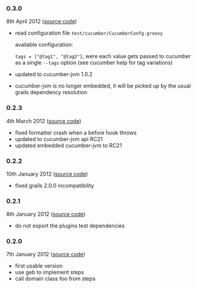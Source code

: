 ### 0.3.0 ###

8th April 2012 ([source code](https://github.com/hauner/grails-cucumber/tree/0.3.0))

* read configuration file `test/cucumber/CucumberConfg.groovy`

    available configuration:

    `tags = ["@tag1", "@tag2"]`, were each value gets passed to cucumber as a single `--tags`
    option (see cucumber help for tag variations)

* updated to cucumber-jvm 1.0.2
* cucumber-jvm is no longer embedded, it will be picked up by the usual grails dependency resolution


### 0.2.3 ###

4th March 2012 ([source code](https://github.com/hauner/grails-cucumber/tree/0.2.3))

* fixed formatter crash when a before hook throws
* updated to cucumber-jvm api RC21
* updated embedded cucumber-jvm to RC21


### 0.2.2 ###

10th January 2012 ([source code](https://github.com/hauner/grails-cucumber/tree/0.2.2))

  * fixed grails 2.0.0 incompatibility


### 0.2.1 ###

8th January 2012 ([source code](https://github.com/hauner/grails-cucumber/tree/0.2.1))

* do not export the plugins test dependencies


### 0.2.0 ###

7th January 2012 ([source code](https://github.com/hauner/grails-cucumber/tree/0.2.0))

* first usable version
* use geb to implement steps
* call domain class foo from steps


